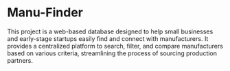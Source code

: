 # Manu-Finder
This project is a web-based database designed to help small businesses and early-stage startups easily find and connect with manufacturers. It provides a centralized platform to search, filter, and compare manufacturers based on various criteria, streamlining the process of sourcing production partners. 
